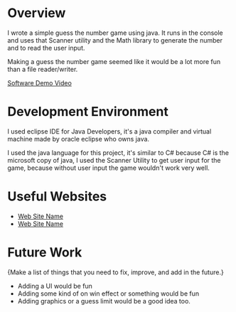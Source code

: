 # Overview

I wrote a simple guess the number game using java. It runs in the console and uses that Scanner utility and the Math library to generate the number and to read the user input.

Making a guess the number game seemed like it would be a lot more fun than a file reader/writer.

[Software Demo Video](https://youtu.be/RPN2qdoSn2Q)

# Development Environment

I used eclipse IDE for Java Developers, it's a java compiler and virtual machine made by oracle eclipse who owns java.

I used the java language for this project, it's similar to C# because C# is the microsoft copy of java, I used the Scanner Utility to get user input for the game, because without user input the game wouldn't work very well.

# Useful Websites

- [Web Site Name](https://stackoverflow.com/)
- [Web Site Name](https://docs.oracle.com/en/java/)

# Future Work

{Make a list of things that you need to fix, improve, and add in the future.}

- Adding a UI would be fun
- Adding some kind of on win effect or something would be fun
- Adding graphics or a guess limit would be a good idea too.